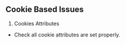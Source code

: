 ## Cookie Based Issues

1. Cookies Attributes </br>
  * Check all cookie attributes are set properly.
